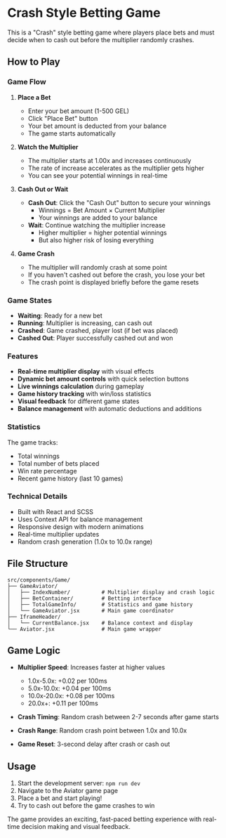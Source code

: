 # Crash Style Betting Game

This is a "Crash" style betting game where players place bets and must decide when to cash out before the multiplier randomly crashes.

## How to Play

### Game Flow

1. **Place a Bet**
   - Enter your bet amount (1-500 GEL)
   - Click "Place Bet" button
   - Your bet amount is deducted from your balance
   - The game starts automatically

2. **Watch the Multiplier**
   - The multiplier starts at 1.00x and increases continuously
   - The rate of increase accelerates as the multiplier gets higher
   - You can see your potential winnings in real-time

3. **Cash Out or Wait**
   - **Cash Out**: Click the "Cash Out" button to secure your winnings
     - Winnings = Bet Amount × Current Multiplier
     - Your winnings are added to your balance
   - **Wait**: Continue watching the multiplier increase
     - Higher multiplier = higher potential winnings
     - But also higher risk of losing everything

4. **Game Crash**
   - The multiplier will randomly crash at some point
   - If you haven't cashed out before the crash, you lose your bet
   - The crash point is displayed briefly before the game resets

### Game States

- **Waiting**: Ready for a new bet
- **Running**: Multiplier is increasing, can cash out
- **Crashed**: Game crashed, player lost (if bet was placed)
- **Cashed Out**: Player successfully cashed out and won

### Features

- **Real-time multiplier display** with visual effects
- **Dynamic bet amount controls** with quick selection buttons
- **Live winnings calculation** during gameplay
- **Game history tracking** with win/loss statistics
- **Visual feedback** for different game states
- **Balance management** with automatic deductions and additions

### Statistics

The game tracks:
- Total winnings
- Total number of bets placed
- Win rate percentage
- Recent game history (last 10 games)

### Technical Details

- Built with React and SCSS
- Uses Context API for balance management
- Responsive design with modern animations
- Real-time multiplier updates
- Random crash generation (1.0x to 10.0x range)

## File Structure

```
src/components/Game/
├── GameAviator/
│   ├── IndexNumber/          # Multiplier display and crash logic
│   ├── BetContainer/         # Betting interface
│   ├── TotalGameInfo/        # Statistics and game history
│   └── GameAviator.jsx       # Main game coordinator
├── IframeHeader/
│   └── CurrentBalance.jsx    # Balance context and display
└── Aviator.jsx               # Main game wrapper
```

## Game Logic

- **Multiplier Speed**: Increases faster at higher values
  - 1.0x-5.0x: +0.02 per 100ms
  - 5.0x-10.0x: +0.04 per 100ms
  - 10.0x-20.0x: +0.08 per 100ms
  - 20.0x+: +0.11 per 100ms

- **Crash Timing**: Random crash between 2-7 seconds after game starts
- **Crash Range**: Random crash point between 1.0x and 10.0x
- **Game Reset**: 3-second delay after crash or cash out

## Usage

1. Start the development server: `npm run dev`
2. Navigate to the Aviator game page
3. Place a bet and start playing!
4. Try to cash out before the game crashes to win

The game provides an exciting, fast-paced betting experience with real-time decision making and visual feedback. 